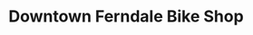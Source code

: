 ---
title: "Downtown Ferndale Bike Shop"
url: /ferndale/downtown-ferndale-bike-shop/
shop: bicycle
---